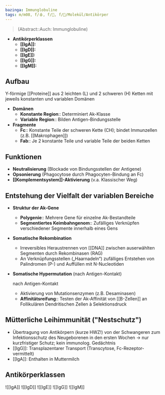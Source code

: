 ```yaml
---
bazinga: Immunglobuline
tags: m/m08, f/🩸, f/🦠, f/🧪/Molekül/Antikörper
---
```

> (Abstract::Auch: Immunglobuline)
- **Antikörperklassen**
	- **[[IgA]]:**
	- **[[IgD]]:**
	- **[[IgE]]:**
	- **[[IgG]]:**
	- **[[IgM]]:**

## Aufbau

Y-förmige [[Proteine]] aus 2 leichten (L) und 2 schweren (H) Ketten mit jeweils konstanten und variablen Domänen

- **Domänen**
    - **Konstante Region**:: Determiniert Ak-Klasse
    - **Variable Region**:: Bilden Antigen-Bindungsstelle
- **Fragmente**
    - **Fc**:: Konstante Teile der schweren Kette (CH); bindet Immunzellen (z.B. [[Makrophagen]])
    - **Fab**:: Je 2 konstante Teile und variable Teile der beiden Ketten

## Funktionen

- **Neutralisierung** (Blockade von Bindungsstellen der Antigene)
- **Opsonierung** (Phagocytose durch Phagocyten-Bindung an Fc)
- **[[Komplementsystem]]-Aktivierung** (v.a. Klassischer Weg)

## Entstehung der Vielfalt der variablen Bereiche

- **Struktur der Ak-Gene**
    - **Polygenie**:: Mehrere Gene für einzelne Ak-Bestandteile
    - **Segmentiertes Keimbahngenom**:: Zufälliges Verknüpfen verschiedener Segmente innerhalb eines Gens
- **Somatische Rekombination**
    - Irreversibles Heraustrennen von [[DNA]] zwischen auserwählten Segmenten durch Rekombinasen (RAG)
    - An Verknüpfungsstellen („Haarnadeln“) zufälliges Entstehen von Palindromen (P-) und Auffüllen mit N-Nucleotiden
- **Somatische Hypermutation** (nach Antigen-Kontakt)

    nach Antigen-Kontakt

    - Aktivierung von Mutationsenzymen (z.B. Desaminasen)
    - **Affinitätsreifung**:: Testen der Ak-Affinität von [[B-Zellen]] an Follikulären Dendritischen Zellen à Selektionsdruck


## Mütterliche Leihimmunität ("Nestschutz")

- Übertragung von Antikörpern (kurze HWZ!) von der Schwangeren zum Infektionsschutz des Neugeborenen in den ersten Wochen → nur kurzfristiger Schutz; kein immunolog. Gedächtnis
- [[IgG]]: Transplazentarer Transport (Transcytose, Fc-Rezeptor-vermittelt)
- [[IgA]]: Enthalten in Muttermilch

## Antikörperklassen
![[IgA]]
![[IgD]]
![[IgE]]
![[IgG]]
![[IgM]]
